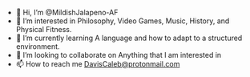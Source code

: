 - 👋 Hi, I’m @MildishJalapeno-AF
- 👀 I’m interested in Philosophy, Video Games, Music, History, and Physical Fitness.
- 🌱 I’m currently learning A language and how to adapt to a structured environment.
- 💞️ I’m looking to collaborate on Anything that I am interested in
- 📫 How to reach me DavisCaleb@protonmail.com

<!---
MildishJalapeno-AF/MildishJalapeno-AF is a ✨ special ✨ repository because its `README.md` (this file) appears on your GitHub profile.
You can click the Preview link to take a look at your changes.
--->
